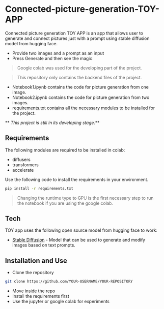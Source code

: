 # Connected-picture-generation-TOY-APP
Connected picture generation TOY APP is an app that allows user to generate and connect pictures just with a prompt using stable diffusion model from hugging face.
- Provide two images and a prompt as an input
- Press Generate and then see the magic
> Google colab was used for the developing part of the project.

> This repository only contains the backend files of the project.
- Notebook1.ipynb contains the code for picture generation from one image.
- Notebook2.ipynb contains the code for picture generation from two images.
- requirements.txt contains all the necessary modules to be installed for the project.

** _This project is still in its developing stage._**

## Requirements
The following modules are required to be installed in colab:
- diffusers
- transformers
- accelerate

Use the following code to install the requirements in your environment.
```sh
pip install -r requirements.txt
```

> Changing the runtime type to GPU is the first necessary step to run the notebook if you are using the google colab.

## Tech
TOY app uses the following open source model from hugging face to work:

- [Stable Diffusion](https://huggingface.co/stabilityai/stable-diffusion-2) - Model that can be used to generate and modify images based on text prompts.

## Installation and Use
- Clone the repository
```sh
git clone https://github.com/YOUR-USERNAME/YOUR-REPOSITORY
```
- Move inside the repo
- Install  the requirements first
- Use the jupyter or google colab for experiments




